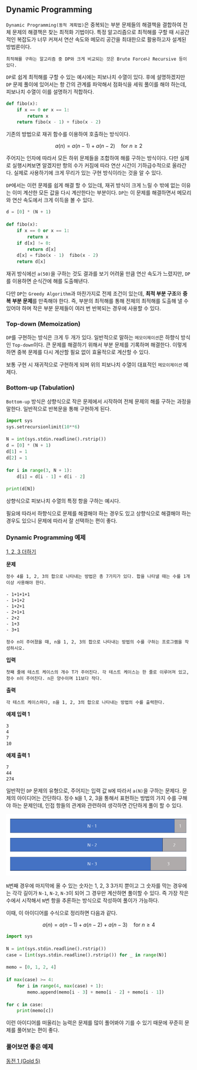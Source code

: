 
## Dynamic Programming

`Dynamic Programming(동적 계획법)`은 중복되는 부분 문제들의 해결책을 결합하여 전체 문제의 해결책은 찾는 최적화 기법이다. 특정 알고리즘으로 최적해를 구할 때 시공간적인 복잡도가 너무 커져서 연산 속도와 메모리 공간을 최대한으로 활용하고자 설계된 방법론이다.

	최적해를 구하는 알고리즘 중 DP와 크게 비교되는 것은 Brute Force나 Recursive 등이 있다. 

`DP`로 쉽게 최적해를 구할 수 있는 예시에는 피보나치 수열이 있다. 후에 설명하겠지만 `DP` 문제 풀이에 있어서는 항 간의 관계를 파악해서 점화식을 세워 풀이를 해야 하는데, 피보나치 수열이 이를 설명하기 적합하다.

```python
def fibo(x):
	if x == 0 or x == 1:
		return x
	return fibo(x - 1) + fibo(x - 2)
```

기존의 방법으로 재귀 함수를 이용하여 호출하는 방식이다. 

$$ a(n) = a(n-1) + a(n-2) \quad \text{for } n \geq 2 $$

주어지는 인자에 따라서 모든 하위 문제들을 조합하여 해를 구하는 방식이다. 다만 실제로 실행시켜보면 알겠지만 항의 수가 커짐에 따라 연산 시간이 기하급수적으로 올라간다. 실제로 사용하기에 크게 무리가 있는 구현 방식이라는 것을 알 수 있다. 

`DP`에서는 이런 문제를 쉽게 해결 할 수 있는데, 재귀 방식이 크게 느릴 수 밖에 없는 이유는 이미 계산한 모든 값을 다시 계산한다는 부분이다. `DP`는 이 문제를 해결하면서 메모리와 연산 속도에서 크게 이득을 볼 수 있다.

```python
d = [0] * (N + 1)

def fibo(x):
	if x == 0 or x == 1:
		return x
	if d[x] != 0:
		return d[x]
	d[x] = fibo(x - 1)  fibo(x - 2)
	return d[x]	
```

재귀 방식에선 `a(50)`을 구하는 것도 결과를 보기 어려울 만큼 연산 속도가 느렸지만, `DP`를 이용하면 순식간에 해를 도출해낸다.

다만 `DP`는 `Greedy Algorithm`과 마찬가지로 전제 조건이 있는데, **최적 부분 구조**와 **중복 부분 문제**를 만족해야 한다. 즉, 부분의 최적해를 통해 전체의 최적해를 도출해 낼 수 있어야 하며 작은 부분 문제들이 여러 번 반복되는 경우에 사용할 수 있다.

### Top-down (Memoization)

`DP`를 구현하는 방식은 크게 두 개가 있다. 일반적으로 말하는 `메모이제이션`은 하향식 방식인 `Top-down`이다. 큰 문제를 해결하기 위해서 부분 문제를 기록하며 해결한다. 이렇게 하면 중복 문제를 다시 계산할 필요 없이 효율적으로 계산할 수 있다.

보통 구현 시 재귀적으로 구현하게 되며 위의 피보나치 수열이 대표적인 `메모이제이션` 예제다.
### Bottom-up (Tabulation)

`Bottom-up` 방식은 상향식으로 작은 문제에서 시작하여 전체 문제의 해를 구하는 과정을 말한다. 일반적으로 반복문을 통해 구현하게 된다.

```python
import sys  
sys.setrecursionlimit(10**6)  
  
N = int(sys.stdin.readline().rstrip())  
d = [0] * (N + 1)  
d[1] = 1  
d[2] = 1  
  
for i in range(3, N + 1):  
    d[i] = d[i - 1] + d[i - 2]  
  
print(d[N])
```

상향식으로 피보나치 수열의 특정 항을 구하는 예시다.

필요에 따라서 하향식으로 문제를 해결해야 하는 경우도 있고 상향식으로 해결해야 하는 경우도 있으니 문제에 따라서 잘 선택하는 편이 좋다.

### Dynamic Programming 예제

[1, 2, 3 더하기](https://www.acmicpc.net/problem/9095)

**문제**

	정수 4를 1, 2, 3의 합으로 나타내는 방법은 총 7가지가 있다. 합을 나타낼 때는 수를 1개 이상 사용해야 한다.
	
	- 1+1+1+1
	- 1+1+2
	- 1+2+1
	- 2+1+1
	- 2+2
	- 1+3
	- 3+1
	
	정수 n이 주어졌을 때, n을 1, 2, 3의 합으로 나타내는 방법의 수를 구하는 프로그램을 작성하시오.

**입력**

	첫째 줄에 테스트 케이스의 개수 T가 주어진다. 각 테스트 케이스는 한 줄로 이루어져 있고, 정수 n이 주어진다. n은 양수이며 11보다 작다.

**출력**

	각 테스트 케이스마다, n을 1, 2, 3의 합으로 나타내는 방법의 수를 출력한다.

**예제 입력 1**

	3
	4
	7
	10

**예제 출력 1**

	7
	44
	274

일반적인 `DP` 문제의 유형으로, 주어지는 입력 값 `N`에 따라서 `a(N)`을 구하는 문제다.
문제의 아이디어는 간단하다. 정수 `N`을 1, 2, 3을 통해서 표현하는 방법의 가지 수를 구해야 하는 문제인데, 인접 항들의 관계와 관련하여 생각하면 간단하게 풀이 할 수 있다. 

![](../image/dp.png)

`N`번째 경우에 마지막에 올 수 있는 숫자는 1, 2, 3 3가지 뿐이고 그 숫자를 막는 경우에는 각각 길이가 `N-1`, `N-2`, `N-3`이 되어 그 경우만 계산하면 풀이할 수 있다. 즉 가장 작은 수에서 시작해서 `N`번 항을 추론하는 방식으로 작성하여 풀이가 가능하다.

이때, 이 아이디어를 수식으로 정리하면 다음과 같다.

$$ a(n) = a(n-1) + a(n-2) + a(n-3) \quad \text{for } n \geq 4 $$

```python
import sys  
  
N = int(sys.stdin.readline().rstrip())  
case = [int(sys.stdin.readline().rstrip()) for _ in range(N)]  
  
memo = [0, 1, 2, 4]  
  
if max(case) >= 4:  
    for i in range(4, max(case) + 1):  
        memo.append(memo[i - 3] + memo[i - 2] + memo[i - 1])  
  
for c in case:  
    print(memo[c])
```

이런 아이디어를 떠올리는 능력은 문제를 많이 풀어봐야 기를 수 있기 때문에 꾸준히 문제를 풀어보는 편이 좋다.

### 풀어보면 좋은 예제

[동전 1 (Gold 5)](https://www.acmicpc.net/problem/2293)
